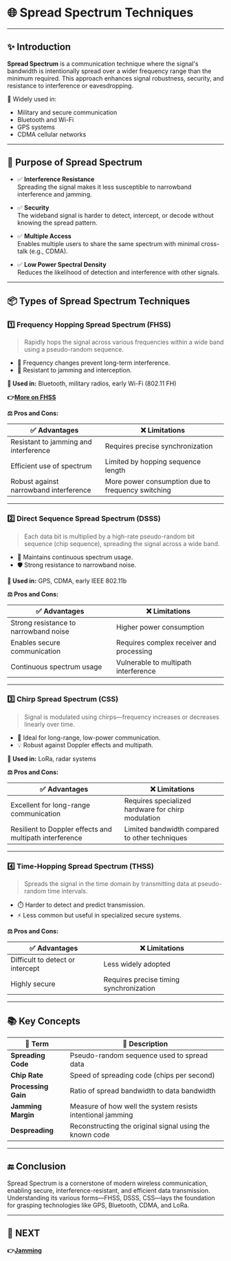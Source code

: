 # 🌐 Spread Spectrum Techniques

---

## ✨ Introduction

**Spread Spectrum** is a communication technique where the signal's bandwidth is intentionally spread over a wider frequency range than the minimum required. This approach enhances signal robustness, security, and resistance to interference or eavesdropping.

📶 Widely used in:
- Military and secure communication
- Bluetooth and Wi-Fi
- GPS systems
- CDMA cellular networks

---

## 🎯 Purpose of Spread Spectrum

- ✅ **Interference Resistance**  
  Spreading the signal makes it less susceptible to narrowband interference and jamming.

- ✅ **Security**  
  The wideband signal is harder to detect, intercept, or decode without knowing the spread pattern.

- ✅ **Multiple Access**  
  Enables multiple users to share the same spectrum with minimal cross-talk (e.g., CDMA).

- ✅ **Low Power Spectral Density**  
  Reduces the likelihood of detection and interference with other signals.

---

## 📦 Types of Spread Spectrum Techniques

### 1️⃣ **Frequency Hopping Spread Spectrum (FHSS)**

> Rapidly hops the signal across various frequencies within a wide band using a pseudo-random sequence.

- 🔄 Frequency changes prevent long-term interference.
- 🔐 Resistant to jamming and interception.

**📌 Used in:** Bluetooth, military radios, early Wi-Fi (802.11 FH)

**👉[More on FHSS](../Frequency_Hopping)**

**⚖️ Pros and Cons:**

| ✅ Advantages                          | ❌ Limitations                         |
|----------------------------------------|----------------------------------------|
| Resistant to jamming and interference  | Requires precise synchronization      |
| Efficient use of spectrum              | Limited by hopping sequence length    |
| Robust against narrowband interference | More power consumption due to frequency switching |

---

### 2️⃣ **Direct Sequence Spread Spectrum (DSSS)**

> Each data bit is multiplied by a high-rate pseudo-random bit sequence (chip sequence), spreading the signal across a wide band.

- 📶 Maintains continuous spectrum usage.
- 🛡️ Strong resistance to narrowband noise.

**📌 Used in:** GPS, CDMA, early IEEE 802.11b

**⚖️ Pros and Cons:**

| ✅ Advantages                          | ❌ Limitations                         |
|----------------------------------------|----------------------------------------|
| Strong resistance to narrowband noise  | Higher power consumption              |
| Enables secure communication           | Requires complex receiver and processing |
| Continuous spectrum usage              | Vulnerable to multipath interference |

---

### 3️⃣ **Chirp Spread Spectrum (CSS)**

> Signal is modulated using chirps—frequency increases or decreases linearly over time.

- 📡 Ideal for long-range, low-power communication.
- 💡 Robust against Doppler effects and multipath.

**📌 Used in:** LoRa, radar systems

**⚖️ Pros and Cons:**

| ✅ Advantages                          | ❌ Limitations                         |
|----------------------------------------|----------------------------------------|
| Excellent for long-range communication | Requires specialized hardware for chirp modulation |
| Resilient to Doppler effects and multipath interference | Limited bandwidth compared to other techniques |

---

### 4️⃣ **Time-Hopping Spread Spectrum (THSS)**

> Spreads the signal in the time domain by transmitting data at pseudo-random time intervals.

- ⏱️ Harder to detect and predict transmission.
- ⚡ Less common but useful in specialized secure systems.

**⚖️ Pros and Cons:**

| ✅ Advantages                          | ❌ Limitations                         |
|----------------------------------------|----------------------------------------|
| Difficult to detect or intercept       | Less widely adopted                   |
| Highly secure                          | Requires precise timing synchronization |

---





## 📚 Key Concepts

| 🔑 Term             | 📖 Description                                                  |
|---------------------|-----------------------------------------------------------------|
| **Spreading Code**  | Pseudo-random sequence used to spread data                     |
| **Chip Rate**       | Speed of spreading code (chips per second)                     |
| **Processing Gain** | Ratio of spread bandwidth to data bandwidth                    |
| **Jamming Margin**  | Measure of how well the system resists intentional jamming     |
| **Despreading**     | Reconstructing the original signal using the known code        |

---


## 🔚 Conclusion

Spread Spectrum is a cornerstone of modern wireless communication, enabling secure, interference-resistant, and efficient data transmission. Understanding its various forms—FHSS, DSSS, CSS—lays the foundation for grasping technologies like GPS, Bluetooth, CDMA, and LoRa.

---

## 🔹 NEXT  
**👉[Jamming](../Jamming)**
